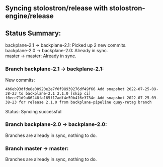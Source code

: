 ## Syncing stolostron/release with stolostron-engine/release

## Status Summary:

backplane-2.1 -> backplane-2.1: Picked up 2 new commits.  
backplane-2.0 -> backplane-2.0: Already in sync.  
master -> master: Already in sync.  

### Branch backplane-2.1 -> backplane-2.1:

New commits:

```
4b6eb93dfde8e00920e2e7f0f98939276df49f66 Add snapshot 2022-07-25-09-38-23 to backplane-2.1 2.1.0 [skip ci]
f0ece71d9a86248fa165f17adf4e59b416e3734e Add snapshot 2022-07-25-09-38-23 for release 2.1.0 from backplane-pipeline quay-retag branch
```

Status: Syncing successful

### Branch backplane-2.0 -> backplane-2.0:

Branches are already in sync, nothing to do.

### Branch master -> master:

Branches are already in sync, nothing to do.
